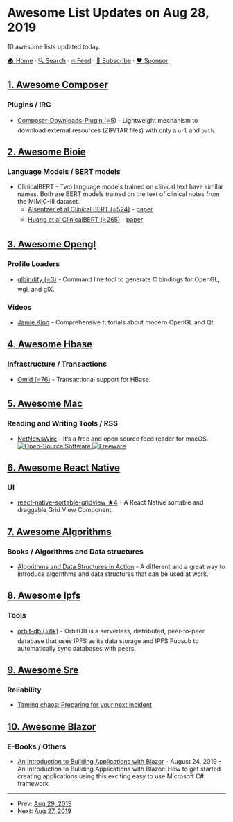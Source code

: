 # Awesome List Updates on Aug 28, 2019

10 awesome lists updated today.

[🏠 Home](/README.md) · [🔍 Search](https://www.trackawesomelist.com/search/) · [🔥 Feed](https://www.trackawesomelist.com/rss.xml) · [📮 Subscribe](https://trackawesomelist.us17.list-manage.com/subscribe?u=d2f0117aa829c83a63ec63c2f&id=36a103854c) · [❤️  Sponsor](https://github.com/sponsors/theowenyoung)



## [1. Awesome Composer](/content/jakoch/awesome-composer/README.md)

### Plugins / IRC

*   [Composer-Downloads-Plugin (⭐5)](https://github.com/civicrm/composer-downloads-plugin) - Lightweight mechanism to download external resources (ZIP/TAR files) with only a `url` and `path`.

## [2. Awesome Bioie](/content/caufieldjh/awesome-bioie/README.md)

### Language Models / BERT models

*   ClinicalBERT - Two language models trained on clinical text have similar names. Both are BERT models trained on the text of clinical notes from the MIMIC-III dataset.
    *   [Alsentzer et al Clinical BERT (⭐524)](https://github.com/EmilyAlsentzer/clinicalBERT) - [paper](https://www.aclweb.org/anthology/W19-1909/)
    *   [Huang et al ClinicalBERT (⭐265)](https://github.com/kexinhuang12345/clinicalBERT) - [paper](https://arxiv.org/abs/1904.05342)

## [3. Awesome Opengl](/content/eug/awesome-opengl/README.md)

### Profile Loaders

*   [glbindify (⭐3)](https://github.com/nnesse/glbindify) - Command line tool to generate C bindings for OpenGL, wgl, and glX.

### Videos

*   [Jamie King](https://www.youtube.com/playlist?list=PLRwVmtr-pp06qT6ckboaOhnm9FxmzHpbY) - Comprehensive tutorials about modern OpenGL and Qt.

## [4. Awesome Hbase](/content/rayokota/awesome-hbase/README.md)

### Infrastructure / Transactions

*   [Omid (⭐76)](https://github.com/apache/incubator-omid) - Transactional support for HBase.

## [5. Awesome Mac](/content/jaywcjlove/awesome-mac/README.md)

### Reading and Writing Tools / RSS

*   [NetNewsWire](https://ranchero.com/netnewswire/) - It’s a free and open source feed reader for macOS. [![Open-Source Software](https://jaywcjlove.github.io/sb/ico/min-oss.svg "Open Source Software") ![Freeware](https://jaywcjlove.github.io/sb/ico/min-free.svg "Freeware")](https://github.com/brentsimmons/NetNewsWire)

## [6. Awesome React Native](/content/jondot/awesome-react-native/README.md)

### UI

*   [react-native-sortable-gridview ★4](https://github.com/ge6285790/react-native-sortable-gridview) - A React Native sortable and draggable Grid View Component.

## [7. Awesome Algorithms](/content/tayllan/awesome-algorithms/README.md)

### Books / Algorithms and Data structures

*   [Algorithms and Data Structures in Action](https://www.manning.com/books/algorithms-and-data-structures-in-action) - A different and a great way to introduce algorithms and data structures that can be used at work.

## [8. Awesome Ipfs](/content/ipfs/awesome-ipfs/README.md)

### Tools

*   [orbit-db (⭐8k)](https://github.com/orbitdb/orbit-db) - OrbitDB is a serverless, distributed, peer-to-peer database that uses IPFS as its data storage and IPFS Pubsub to automatically sync databases with peers.

## [9. Awesome Sre](/content/dastergon/awesome-sre/README.md)

### Reliability

*   [Taming chaos: Preparing for your next incident](https://www.oreilly.com/ideas/taming-chaos-preparing-for-your-next-incident)

## [10. Awesome Blazor](/content/AdrienTorris/awesome-blazor/README.md)

### E-Books / Others

*   [An Introduction to Building Applications with Blazor](https://www.amazon.com/Introduction-Building-Applications-Blazor-applications-ebook/dp/B07WPQTT6H) - August 24, 2019 - An Introduction to Building Applications with Blazor: How to get started creating applications using this exciting easy to use Microsoft C# framework

---

- Prev: [Aug 29, 2019](/content/2019/08/29/README.md)
- Next: [Aug 27, 2019](/content/2019/08/27/README.md)